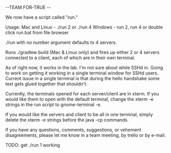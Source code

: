 --TEAM FOR-TRUE --

We now have a script called "run." 

Usage: Mac and Linux - ./run 2 or ./run 4
       Windows - run 2, run 4 or double click run.bat from file browser

./run with no number argument defaults to 4 servers.

Runs ./gradlew build (Mac & Linux only) and fires up either 2 or 4 servers connected to a client, 
each of which are in their own terminal.

As of right now, it works in the lab. I'm not sure about while SSHd in. 
Going to work on getting it working in a single terminal window for SSHd users. 
Current issue in a single terminal is that during the hello handshake 
some text gets glued together that shouldn't.

Currently, the terminals opened for each server/client are in xterm.
If you would like them to open with the default terminal, change the
xterm -e strings in the run script to gnome-terminal -e. 

If you would like the servers and client to be all in one terminal, 
simply delete the xterm -e strings before the java -cp commands.

If you have any questions, comments, suggestions, or vehement disagreements,
please let me know in a team meeting, by trello or by e-mail.

TODO: get ./run 1 working
